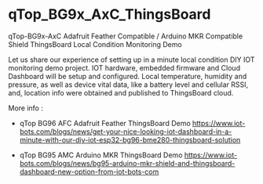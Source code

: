 # qTop_BG9x_AxC_ThingsBoard
qTop-BG9x-AxC Adafruit Feather Compatible / Arduino MKR Compatible Shield ThingsBoard Local Condition Monitoring Demo

Let us share our experience of setting up in a minute local condition DIY IOT monitoring demo project. IOT hardware, embedded firmware and Cloud Dashboard will be setup and configured. Local temperature, humidity and pressure, as well as device vital data, like a battery level and cellular RSSI, and, location info were obtained and published to ThingsBoard cloud.

More info : 
- qTop BG96 AFC Adafruit Feather ThingsBoard Demo
https://www.iot-bots.com/blogs/news/get-your-nice-looking-iot-dashboard-in-a-minute-with-our-diy-iot-esp32-bg96-bme280-thingsboard-solution

- qTop BG95 AMC Arduino MKR ThingsBoard Demo
https://www.iot-bots.com/blogs/news/bg95-arduino-mkr-shield-and-thingsboard-dashboard-new-option-from-iot-bots-com
